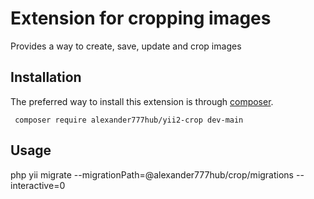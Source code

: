 Extension for cropping images
=============================
Provides a way to create, save, update and crop images

Installation
------------

The preferred way to install this extension is through [composer](http://getcomposer.org/download/).


```
 composer require alexander777hub/yii2-crop dev-main
```




Usage
-----


php yii migrate --migrationPath=@alexander777hub/crop/migrations --interactive=0